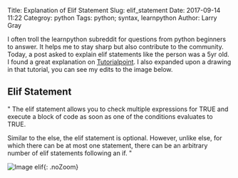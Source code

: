 Title: Explanation of Elif Statement
Slug: elif_statement
Date: 2017-09-14 11:22
Categroy: python
Tags: python; syntax, learnpython
Author: Larry Gray

I often troll the learnpython subreddit for questions from python beginners to answer.  It helps me to stay sharp but also contribute to the community.  Today, a post asked to explain elif statements like the person was a 5yr old.  I found a great explanation on [Tutorialpoint](https://www.tutorialspoint.com/python/python_if_else.htm).  I also expanded upon a drawing in that tutorial, you can see my edits to the image below.

Elif Statement
--------------

" The elif statement allows you to check multiple expressions for TRUE and execute a block of code as soon as one of the conditions evaluates to TRUE.

Similar to the else, the elif statement is optional. However, unlike else, for which there can be at most one statement, there can be an arbitrary number of elif statements following an if. "

![Image elif](images/elif_statement.png){: .noZoom}
